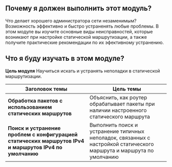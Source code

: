 <!-- 16.0.1 -->
## Почему я должен выполнить этот модуль?

Что делает хорошего администратора сети незаменимым? Возможность эффективно и быстро устраненять любые проблемы. В этом модуле вы изучите основные виды неисправностей, которые возникают при настройке статической маршрутизации, а также получите практические рекомендации по их эфективному устранению.

<!-- 16.0.2 -->
## Что я буду изучать в этом модуле?

**Цель модуля**
Научиться искать и устранять неполадки в статической маршрутизации.

| **Заголовок темы** | **Цель темы** |
| --- | --- |
| **Обработка пакетов с использованием статических маршрутов** | Объяснить, как роутер обрабатывает пакеты при наличии настроенного статического маршрута |
| **Поиск и устранение проблем с конфигурацией статических маршрутов IPv4 и маршрутов IPv4 по умолчанию** | Выполнить поиск и устранение типичных неполадок, связанных с настройкой статического маршрута и маршрута по умолчанию |
